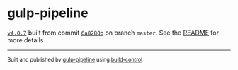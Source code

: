 # gulp-pipeline

[`v4.0.7`](../../releases/tag/v4.0.7) built from commit [`6a8280b`](../../commit/6a8280b6240f36976669f3a28b8cf7720c2d785a) on branch `master`. See the [README](../..) for more details

---
<sup>Built and published by [gulp-pipeline](https://github.com/alienfast/gulp-pipeline) using [build-control](https://github.com/alienfast/build-control)</sup>
